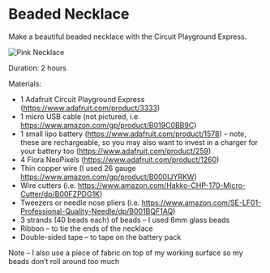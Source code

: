 # Beaded Necklace

Make a beautiful beaded necklace with the Circuit Playground Express.

![Pink Necklace](/static/cp/projects/beaded-necklace/pink-necklace.jpg)

Duration: 2 hours

Materials:

* 1 Adafruit Circuit Playground Express (https://www.adafruit.com/product/3333)
* 1 micro USB cable (not pictured, i.e. https://www.amazon.com/gp/product/B019C0BB9C)
* 1 small lipo battery (https://www.adafruit.com/product/1578) – note, these are rechargeable, so you may also want to invest in a charger for your battery too (https://www.adafruit.com/product/259)
* 4 Flora NeoPixels (https://www.adafruit.com/product/1260)
* Thin copper wire (I used 26 gauge https://www.amazon.com/gp/product/B000IJYRKW)
* Wire cutters (i.e. https://www.amazon.com/Hakko-CHP-170-Micro-Cutter/dp/B00FZPDG1K)
* Tweezers or needle nose pliers (i.e. https://www.amazon.com/SE-LF01-Professional-Quality-Needle/dp/B001BQF1AQ) 
* 3 strands (40 beads each) of beads – I used 6mm glass beads 
* Ribbon – to tie the ends of the necklace 
* Double-sided tape – to tape on the battery pack

Note – I also use a piece of fabric on top of my working surface so my beads don’t roll around too much 

